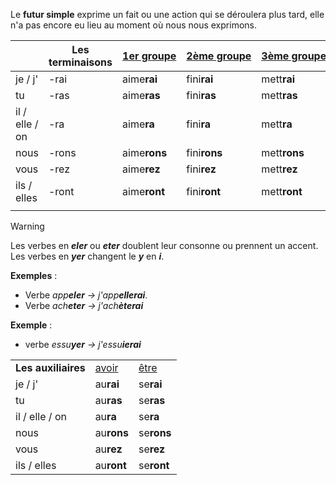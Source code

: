 Le **futur simple** exprime un fait ou une action qui se déroulera plus tard, elle n'a pas encore eu lieu au moment où nous nous exprimons.



|                | Les terminaisons | [1er groupe](https://la-conjugaison.nouvelobs.com/regles/conjugaison/les-verbes-du-1er-groupe-130.php) | [2ème groupe](https://la-conjugaison.nouvelobs.com/regles/conjugaison/les-verbes-du-2eme-groupe-123.php) | [3ème groupe](https://la-conjugaison.nouvelobs.com/regles/conjugaison/les-verbes-du-3eme-groupe-88.php) |     |     |     |
| -------------- | ---------------- | ------------------------------------------------------------------------------------------------------ | -------------------------------------------------------------------------------------------------------- | ------------------------------------------------------------------------------------------------------- | --- | --- | --- |
| je / j'        | -rai             | aime**rai**                                                                                            | fini**rai**                                                                                              | mett**rai**                                                                                             |     |     |     |
| tu             | -ras             | aime**ras**                                                                                            | fini**ras**                                                                                              | mett**ras**                                                                                             |     |     |     |
| il / elle / on | -ra              | aime**ra**                                                                                             | fini**ra**                                                                                               | mett**ra**                                                                                              |     |     |     |
| nous           | -rons            | aime**rons**                                                                                           | fini**rons**                                                                                             | mett**rons**                                                                                            |     |     |     |
| vous           | -rez             | aime**rez**                                                                                            | fini**rez**                                                                                              | mett**rez**                                                                                             |     |     |     |
| ils / elles    | -ront            | aime**ront**                                                                                           | fini**ront**                                                                                             | mett**ront**                                                                                            |     |     |     |
|                |                  |                                                                                                        |                                                                                                          |                                                                                                         |     |     |     |


>[!warning]
Les verbes en _**eler**_ ou **_eter_** doublent leur consonne ou prennent un accent.
Les verbes en **_yer_** changent le **_y_** en **_i_**.

**Exemples** :  
- Verbe _app**eler** -> j'app**ellerai**_.  
- Verbe _ach**eter** -> j'ach**èterai**_

**Exemple** : 
- verbe _essu**yer** -> j'essu**ierai**_

|   |   |   |
|---|---|---|
|**Les auxiliaires**|[avoir](https://la-conjugaison.nouvelobs.com/du/verbe/avoir.php)|[être](https://la-conjugaison.nouvelobs.com/du/verbe/etre.php)|
|je / j'|au**rai**|se**rai**|
|tu|au**ras**|se**ras**|
|il / elle / on|au**ra**|se**ra**|
|nous|au**rons**|se**rons**|
|vous|au**rez**|se**rez**|
|ils / elles|au**ront**|se**ront**|